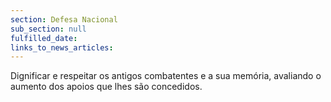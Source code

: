 ```yaml
---
section: Defesa Nacional
sub_section: null
fulfilled_date:
links_to_news_articles:
---
```


Dignificar e respeitar os antigos combatentes e a sua memória, avaliando o aumento dos apoios que lhes são concedidos.